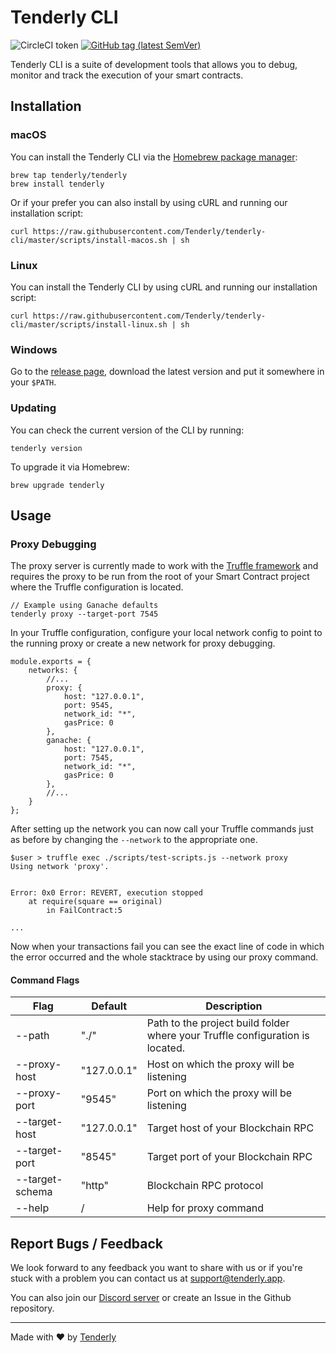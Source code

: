 # Tenderly CLI

![CircleCI token](https://img.shields.io/circleci/token/d03a8a252d1d376e478938b24522714ca678cfcc/project/github/Tenderly/tenderly-cli.svg?label=Build&logo=circleci) [![GitHub tag (latest SemVer)](https://img.shields.io/github/tag/Tenderly/tenderly-cli.svg?label=Latest%20Version)](https://github.com/Tenderly/tenderly-cli)

Tenderly CLI is a suite of development tools that allows you to debug, monitor and track the execution of your smart contracts.

## Installation

### macOS

You can install the Tenderly CLI via the [Homebrew package manager](https://brew.sh/): 

```
brew tap tenderly/tenderly
brew install tenderly
```

Or if your prefer you can also install by using cURL and running our installation script:

```
curl https://raw.githubusercontent.com/Tenderly/tenderly-cli/master/scripts/install-macos.sh | sh

```

### Linux

You can install the Tenderly CLI by using cURL and running our installation script:

```
curl https://raw.githubusercontent.com/Tenderly/tenderly-cli/master/scripts/install-linux.sh | sh

```

### Windows

Go to the [release page](https://github.com/Tenderly/tenderly-cli/releases), download the latest version and put it somewhere in your `$PATH`.

### Updating

You can check the current version of the CLI by running:
```
tenderly version
```

To upgrade it via Homebrew:
```
brew upgrade tenderly
```

## Usage

### Proxy Debugging

The proxy server is currently made to work with the [Truffle framework](https://truffleframework.com/) and requires the proxy to be run from the root of your Smart Contract project where the Truffle configuration is located.

```
// Example using Ganache defaults
tenderly proxy --target-port 7545
```

In your Truffle configuration, configure your local network config to point to the running proxy or create a new network for proxy debugging.

```
module.exports = {
    networks: {
        //...
        proxy: {
            host: "127.0.0.1",
            port: 9545,
            network_id: "*",
            gasPrice: 0
        },
        ganache: {
            host: "127.0.0.1",
            port: 7545,
            network_id: "*",
            gasPrice: 0
        },
        //...
    }
};
```

After setting up the network you can now call your Truffle commands just as before by changing the `--network` to the appropriate one.

```
$user > truffle exec ./scripts/test-scripts.js --network proxy
Using network 'proxy'.


Error: 0x0 Error: REVERT, execution stopped
	at require(square == original)
		in FailContract:5

...
```

Now when your transactions fail you can see the exact line of code in which the error occurred and the whole stacktrace by using our proxy command.

#### Command Flags

| Flag | Default | Description |
| --- | --- | --- |
| --path | "./" | Path to the project build folder where your Truffle configuration is located. |
| --proxy-host | "127.0.0.1" | Host on which the proxy will be listening |
| --proxy-port | "9545" | Port on which the proxy will be listening |
| --target-host | "127.0.0.1" | Target host of your Blockchain RPC |
| --target-port | "8545" | Target port of your Blockchain RPC |
| --target-schema | "http" | Blockchain RPC protocol |
| --help | / | Help for proxy command |

## Report Bugs / Feedback

We look forward to any feedback you want to share with us or if you're stuck with a problem you can contact us at [support@tenderly.app](mailto:support@tenderly.app).

You can also join our [Discord server](https://discord.gg/fBvDJYR) or create an Issue in the Github repository.

-----

Made with ♥ by [Tenderly](https://tenderly.dev)
